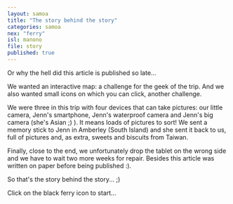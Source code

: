 ```yaml
---
layout: samoa
title: "The story behind the story"
categories: samoa
nex: "ferry"
isl: manono
file: story
published: true
---
```


Or why the hell did this article is published so late...

We wanted an interactive map: a challenge for the geek of the trip. And we also wanted small icons on which you can click, another challenge.

We were three in this trip with four devices that can take pictures: our little camera, Jenn's smartphone, Jenn's waterproof camera and Jenn's big camera (she's Asian ;) ). It means loads of pictures to sort! We sent a memory stick to Jenn in Amberley (South Island) and she sent it back to us, full of pictures and, as extra, sweets and biscuits from Taiwan.

Finally, close to the end, we unfortunately drop the tablet on the wrong side and we have to wait two more weeks for repair. Besides this article was written on paper before being published :).

So that's the story behind the story... ;)

Click on the black ferry icon to start...
